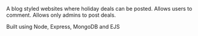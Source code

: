 A blog styled websites where holiday deals can be posted. Allows users to comment. Allows only admins to post deals. 

Built using Node, Express, MongoDB and EJS
